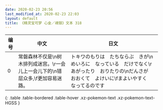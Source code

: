 ```yaml
---
date: 2020-02-23 20:56
last_modified_at: 2020-02-23 22:03
layout: default
title: 《精灵宝可梦 心金／魂银》文本 318
---
```

| 编号 | 中文 | 日文 |
| ---- | ---- | ---- |
| 0 | 常磐森林不仅是\n树木排列成迷宫。\r一会儿上一会儿下的\n错层众多,\f更加容易迷路。 | トキワのもりは　たちならぶ　きが\nめいろに　なっている　だけでなく\rあがったり　おりたりの\nだんさが　おおくて　よけいに\fまよいやすく　なってるのです |
{: .table .table-bordered .table-hover .xz-pokemon-text .xz-pokemon-text-HGSS }